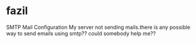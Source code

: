 # fazil
SMTP Mail Configuration
My server not sending mails.there is any possible way to send emails using smtp??
could somebody help me??
